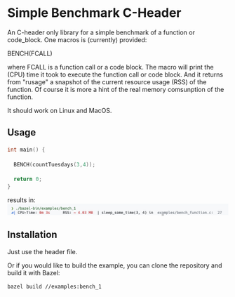 # Simple Benchmark C-Header
An C-header only library for a simple benchmark of a function or code_block.
One macros is (currently) provided:

BENCH(FCALL) 

where FCALL is a function call or a code block.
The macro will print the (CPU) time it took to execute the function call or code block.
And it returns from "rusage" a snapshot of the current resource usage (RSS) of the function. Of course it is more a hint of the real memory comsunption of the function.

It should work on Linux and MacOS.

## Usage

```c
int main() {

  BENCH(countTuesdays(3,4));

  return 0;
}
```
results in:
![Alt text](image1.png)

## Installation
Just use the header file. 

Or if you would like to build the example, you can clone the repository and build it with Bazel:
```bash
bazel build //examples:bench_1
```
